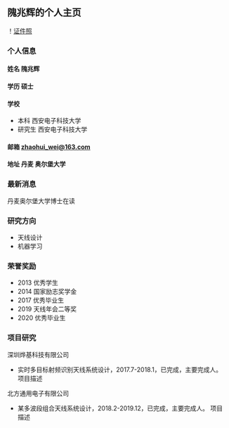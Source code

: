 ## 隗兆辉的个人主页
！[证件照](/weizhaohui.jpg)
### 个人信息
#### 姓名 隗兆辉
#### 学历 硕士
#### 学校 
- 本科 西安电子科技大学
- 研究生 西安电子科技大学
#### 邮箱 zhaohui_wei@163.com
#### 地址 丹麦 奥尔堡大学

### 最新消息
丹麦奥尔堡大学博士在读

### 研究方向
- 天线设计
- 机器学习

### 荣誉奖励
- 2013 优秀学生
- 2014 国家励志奖学金
- 2017 优秀毕业生
- 2019 天线年会二等奖
- 2020 优秀毕业生

### 项目研究
深圳烨基科技有限公司
- 实时多目标射频识别天线系统设计，2017.7-2018.1，已完成，主要完成人。
  项目描述

北方通用电子有限公司
- 某多波段组合天线系统设计，2018.2-2019.12，已完成，主要完成人。
  项目描述

